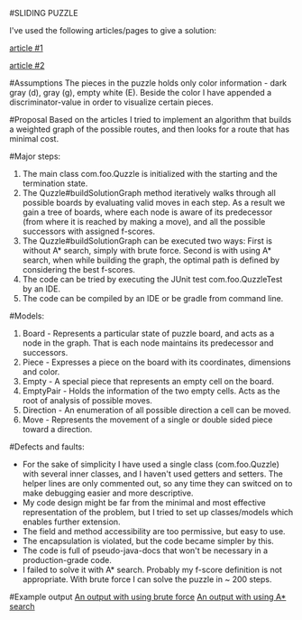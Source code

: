 #SLIDING PUZZLE

I've used the following articles/pages to give a solution:

[article #1](http://www.cs.brandeis.edu/~storer/JimPuzzles/ZPAGES/zzzQuzzle.html)

[article #2](https://blog.goodaudience.com/solving-8-puzzle-using-a-algorithm-7b509c331288)

#Assumptions
The pieces in the puzzle holds only color information - dark gray (d), gray (g), empty white (E). 
Beside the color I have appended a discriminator-value in order to visualize certain pieces.

#Proposal
Based on the articles I tried to implement an algorithm that builds a weighted graph of the possible routes, and then looks for a route that has minimal cost.

#Major steps:
1. The main class com.foo.Quzzle is initialized with the starting and the termination state.
2. The Quzzle#buildSolutionGraph method iteratively walks through all possible boards by evaluating valid moves in each step. 
As a result we gain a tree of boards, where each node is aware of its predecessor (from where it is reached by making a move), and all the possible successors with assigned f-scores.
3. The Quzzle#buildSolutionGraph can be executed two ways:
First is without A* search, simply with brute force. 
Second is with using A* search, when while building the graph, the optimal path is defined by considering the best f-scores.
4. The code can be tried by executing the JUnit test com.foo.QuzzleTest by an IDE.
5. The code can be compiled by an IDE or be gradle from command line.

#Models:
1. Board - Represents a particular state of puzzle board, and acts as a node in the graph. That is each node maintains its predecessor and successors.
2. Piece - Expresses a piece on the board with its coordinates, dimensions and color.
3. Empty - A special piece that represents an empty cell on the board.
4. EmptyPair - Holds the information of the two empty cells. Acts as the root of analysis of possible moves.
5. Direction - An enumeration of all possible direction a cell can be moved.
6. Move - Represents the movement of a single or double sided piece toward a direction.

#Defects and faults:
- For the sake of simplicity I have used a single class (com.foo.Quzzle) with several inner classes, and I haven't used getters and setters. 
  The helper lines are only commented out, so any time they can switced on to make debugging easier and more descriptive.
- My code design might be far from the minimal and most effective representation of the problem, but I tried to set up classes/models which enables further extension. 
- The field and method accessibility are too permissive, but easy to use.
- The encapsulation is violated, but the code became simpler by this.
- The code is full of pseudo-java-docs that won't be necessary in a production-grade code.
- I failed to solve it with A* search. Probably my f-score definition is not appropriate. With brute force I can solve the puzzle in ~ 200 steps.

#Example output
[An output with using brute force](output_brute_force.txt)
[An output with using A* search](output_a_star_search.txt)